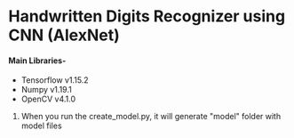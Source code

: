 # Handwritten Digits Recognizer using CNN (AlexNet)

#### Main Libraries-
- Tensorflow v1.15.2
- Numpy v1.19.1
- OpenCV v4.1.0

1. When you run the create_model.py, it will generate "model" folder with model files
